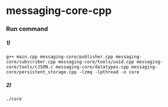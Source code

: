 # messaging-core-cpp

### Run command
##### 1)
```text
g++ main.cpp messaging-core/publisher.cpp messaging-core/subscriber.cpp messaging-core/tools/uuid.cpp messaging-core/tools/cJSON.c messaging-core/datatypes.cpp messaging-core/persistent_storage.cpp -lzmq -lpthread -o core
```
##### 2)
```text
./core
```
